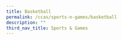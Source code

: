 ```yaml
---
title: Basketball
permalink: /ccas/sports-n-games/basketball
description: ""
third_nav_title: Sports & Games
---
```

